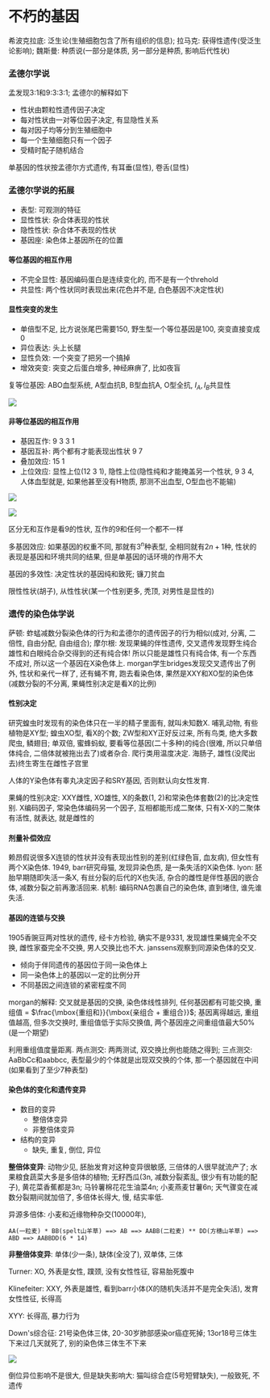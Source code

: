 # 不朽的基因

希波克拉底: 泛生论(生殖细胞包含了所有组织的信息); 拉马克: 获得性遗传(受泛生论影响); 魏斯曼: 种质说(一部分是体质, 另一部分是种质, 影响后代性状)

### 孟德尔学说

孟发现3:1和9:3:3:1; 孟德尔的解释如下
- 性状由颗粒性遗传因子决定
- 每对性状由一对等位因子决定, 有显隐性关系
- 每对因子均等分到生殖细胞中
- 每一个生殖细胞只有一个因子
- 受精时配子随机结合

单基因的性状按孟德尔方式遗传, 有耳垂(显性), 卷舌(显性)

### 孟德尔学说的拓展

- 表型: 可观测的特征
- 显性性状: 杂合体表现的性状
- 隐性性状: 杂合体不表现的性状
- 基因座: 染色体上基因所在的位置

#### 等位基因的相互作用

- 不完全显性: 基因编码蛋白是连续变化的, 而不是有一个threhold
- 共显性: 两个性状同时表现出来(花色并不是, 白色基因不决定性状)

#### 显性突变的发生

- 单倍型不足, 比方说张尾巴需要150, 野生型一个等位基因是100, 突变直接变成0
- 异位表达: 头上长腿
- 显性负效: 一个突变了把另一个搞掉
- 增效突变: 突变之后蛋白增多, 神经麻痹了, 比如夜盲

复等位基因: ABO血型系统, A型血抗B, B型血抗A, O型全抗, $I_{A}, I_{B}$共显性

![](./family.jpg)

#### 非等位基因的相互作用

- 基因互作: 9 3 3 1
- 基因互补: 两个都有才能表现出性状 9 7
- 叠加效应: 15 1
- 上位效应: 显性上位(12 3 1), 隐性上位(隐性纯和才能掩盖另一个性状, 9 3 4, 人体血型就是, 如果他甚至没有H物质, 那测不出血型, O型血也不能输)

![](./blood.jpg)

![](./ratio.jpg)

区分无和互作是看9的性状, 互作的9和任何一个都不一样

多基因效应: 如果基因的权重不同, 那就有$3^{n}$种表型, 全相同就有$2n + 1$种, 性状的表现是基因和环境共同的结果, 但是单基因的话环境的作用不大

基因的多效性: 决定性状的基因纯和致死; 镰刀贫血

限性性状(胡子), 从性性状(某一个性别更多, 秃顶, 对男性是显性的)

### 遗传的染色体学说

萨顿: 蚱蜢减数分裂染色体的行为和孟德尔的遗传因子的行为相似(成对, 分离, 二倍性, 自由分配, 自由组合); 摩尔根: 发现果蝇的伴性遗传, 交叉遗传发现野生纯合雄性和白眼纯合杂交得到的还有纯合体! 所以只能是雄性只有纯合体, 有一个东西不成对, 所以这一个基因在X染色体上. morgan学生bridges发现交叉遗传出了例外, 性状和亲代一样了, 还有蝇不育, 跑去看染色体, 果然是XXY和XO型的染色体(减数分裂的不分离, 果蝇性别决定是看X的比例)

#### 性别决定

研究蝗虫时发现有的染色体只在一半的精子里面有, 就叫未知数X. 哺乳动物, 有些植物是XY型; 蝗虫XO型, 看X的个数; ZW型和XY正好反过来, 所有鸟类, 绝大多数爬虫, 鳞翅目; 单双倍, 蜜蜂蚂蚁, 要看等位基因(二十多种)的纯合(很难, 所以只单倍体纯合, 二倍体就被拖出去了)或者杂合. 爬行类用温度决定. 海肠子, 雄性(没爬出去)终生寄生在雌性子宫里

人体的Y染色体有睾丸决定因子和SRY基因, 否则默认向女性发育.

果蝇的性别决定: XXY雌性, XO雄性, X的条数(1, 2)和常染色体套数(2)的比决定性别. X编码因子, 常染色体编码另一个因子, 互相都能形成二聚体, 只有X-X的二聚体有活性, 就表达, 就是雌性的

#### 剂量补偿效应

赖昂假说很多X连锁的性状并没有表现出性别的差别(红绿色盲, 血友病), 但女性有两个X染色体. 1949, barr研究母猫, 发现异染色质, 是一条失活的X染色体. lyon: 胚胎早期随即失活一条X, 有丝分裂的后代的X也失活, 杂合的雌性是伴性基因的嵌合体, 减数分裂之前再激活回来. 机制: 编码RNA包裹自己的染色体, 直到堵住, 谁先谁失活.

#### 基因的连锁与交换

1905香豌豆两对性状的遗传, 经卡方检验, 确实不是9331, 发现雄性果蝇完全不交换, 雌性家蚕完全不交换, 男人交换比也不大. janssens观察到同源染色体的交叉.

- 倾向于伴同遗传的基因位于同一染色体上
- 同一染色体上的基因以一定的比例分开
- 不同基因之间连锁的紧密程度不同


morgan的解释: 交叉就是基因的交换, 染色体线性排列, 任何基因都有可能交换, 重组值 = $\frac{\mbox{重组和}}{\mbox{亲组合 + 重组合}}$; 基因离得越远, 重组值越高, 但多次交换时, 重组值低于实际交换值, 两个基因座之间重组值最大50%(是一个期望)

利用重组值度量距离. 两点测交: 两两测试, 双交换比例也能随之得到; 三点测交: AaBbCc和aabbcc, 表型最少的个体就是出现双交换的个体, 那一个基因就在中间(如果看到了至少7种表型)

#### 染色体的变化和遗传变异

- 数目的变异
    - 整倍体变异
    - 非整倍体变异
- 结构的变异
    - 缺失, 重复, 倒位, 异位

**整倍体变异**: 动物少见, 胚胎发育对这种变异很敏感, 三倍体的人很早就流产了; 水果粮食蔬菜大多是多倍体的植物; 无籽西瓜(3n, 减数分裂紊乱, 很少有有功能的配子), 黄花菜香蕉都是3n; 马铃薯棉花花生油菜4n; 小麦燕麦甘薯6n; 天气骤变在减数分裂期间就加倍了, 多倍体长得大, 慢, 结实率低.

异源多倍体: 小麦和近缘物种杂交(10000年),

```text
AA(一粒麦) * BB(spelt山羊草) ==> AB ==> AABB(二粒麦) ** DD(方穗山羊草) ==> ABD ==> AABBDD(6 * 14)
```

**非整倍体变异**: 单体(少一条), 缺体(全没了), 双单体, 三体

Turner: XO, 外表是女性, 蹼颈, 没有女性性征, 容易胎死腹中

Klinefeiter: XXY, 外表是雄性, 看到barr小体(X的随机失活并不是完全失活), 发育女性性征, 长得高

XYY: 长得高, 暴力行为

Down's综合征: 21号染色体三体, 20-30岁肺部感染or癌症死掉; 13or18号三体生下来过几天就死了, 别的染色体三体生不下来

![](./structure.jpg)

倒位异位影响不是很大, 但是缺失影响大: 猫叫综合症(5号短臂缺失), 一般致死, 不遗传
